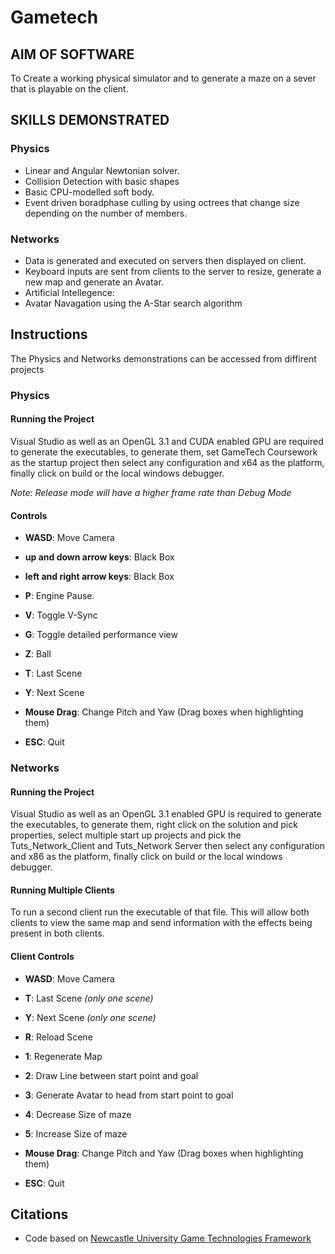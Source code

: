 # Gametech

## AIM OF SOFTWARE
To Create a working physical simulator and to generate a maze on a sever that is playable on the client.

## SKILLS DEMONSTRATED
### Physics
* Linear and Angular Newtonian solver.
* Collision Detection with basic shapes
* Basic CPU-modelled soft body.
* Event driven boradphase culling by using octrees that change size depending on the number of members.
### Networks
* Data is generated and executed on servers then displayed on client.
* Keyboard inputs are sent from clients to the server to resize, generate a new map and generate an Avatar.
* Artificial Intellegence:
* Avatar Navagation using the A-Star search algorithm


## Instructions
The Physics and Networks demonstrations can be accessed from diffirent projects

### Physics
#### Running the Project
Visual Studio as well as an OpenGL 3.1 and CUDA enabled GPU are required to generate the executables, to generate them, set GameTech Coursework as the startup project then select any configuration and x64 as the platform, finally click on build or the local windows debugger.

_Note: Release mode will have a higher frame rate than Debug Mode_

#### Controls

* __WASD__: Move Camera

* __up and down arrow keys__: Black Box

* __left and right arrow keys__: Black Box

* __P__: Engine Pause.

* __V__: Toggle V-Sync

* __G__: Toggle detailed performance view

* __Z__: Ball

* __T__: Last Scene

* __Y__: Next Scene

* __Mouse Drag__: Change Pitch and Yaw (Drag boxes when highlighting them)

* __ESC__: Quit

### Networks
#### Running the Project
Visual Studio as well as an OpenGL 3.1 enabled GPU is required to generate the executables, to generate them, right click on the solution and pick properties, select multiple start up projects and pick the Tuts_Network_Client and Tuts_Network Server then select any configuration and x86 as the platform, finally click on build or the local windows debugger.

#### Running Multiple Clients
To run a second client run the executable of that file. This will allow both clients to view the same map and send information with the effects being present in both clients.

#### Client Controls

* __WASD__: Move Camera

* __T__: Last Scene _(only one scene)_

* __Y__: Next Scene _(only one scene)_

* __R__: Reload Scene

* __1__: Regenerate Map

* __2__: Draw Line between start point and goal

* __3__: Generate Avatar to head from start point to goal

* __4__: Decrease Size of maze

* __5__: Increase Size of maze

* __Mouse Drag__: Change Pitch and Yaw (Drag boxes when highlighting them)

* __ESC__: Quit

## Citations
* Code based on [Newcastle University Game Technologies Framework](https://research.ncl.ac.uk/game/mastersdegree/graphicsforgames/)
